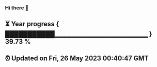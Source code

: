 ### Hi there 👋
⏳ Year progress { ███████████▁▁▁▁▁▁▁▁▁▁▁▁▁▁▁▁▁▁▁ } 39.73 %
---
⏰ Updated on Fri, 26 May 2023 00:40:47 GMT
---
